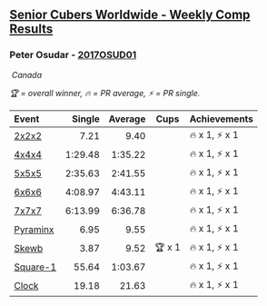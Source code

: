 <style>table {white-space: nowrap;}</style>
<link rel="stylesheet" type="text/css" href="/scw-comp/css/flags.css" />

## [Senior Cubers Worldwide - Weekly Comp Results](/scw-comp/results/)
### Peter Osudar - [2017OSUD01](https://www.worldcubeassociation.org/persons/2017OSUD01)

<i class="flag flag-CA" />&nbsp;Canada

<span style="white-space: nowrap;">🏆 = overall winner</span>, <span style="white-space: nowrap;">🔥 = PR average</span>, <span style="white-space: nowrap;">⚡ = PR single</span>.

| Event | Single | Average | Cups | Achievements|
| :-- | --: | --: | :--: | :-- |
| [2x2x2](222.md) | 7.21 | 9.40 |  | 🔥 x 1, ⚡ x 1 |
| [4x4x4](444.md) | 1:29.48 | 1:35.22 |  | 🔥 x 1, ⚡ x 1 |
| [5x5x5](555.md) | 2:35.63 | 2:41.55 |  | 🔥 x 1, ⚡ x 1 |
| [6x6x6](666.md) | 4:08.97 | 4:43.11 |  | 🔥 x 1, ⚡ x 1 |
| [7x7x7](777.md) | 6:13.99 | 6:36.78 |  | 🔥 x 1, ⚡ x 1 |
| [Pyraminx](pyram.md) | 6.95 | 9.55 |  | 🔥 x 1, ⚡ x 1 |
| [Skewb](skewb.md) | 3.87 | 9.52 | 🏆 x 1 | 🔥 x 1, ⚡ x 1 |
| [Square-1](sq1.md) | 55.64 | 1:03.67 |  | 🔥 x 1, ⚡ x 1 |
| [Clock](clock.md) | 19.18 | 21.63 |  | 🔥 x 1, ⚡ x 1 |

<!-- Global site tag (gtag.js) - Google Analytics -->
<script async src="https://www.googletagmanager.com/gtag/js?id=UA-86348435-3"></script>
<script>window.dataLayer = window.dataLayer || []; function gtag() {dataLayer.push(arguments);} gtag('js', new Date()); gtag('config', 'UA-86348435-3');</script>
